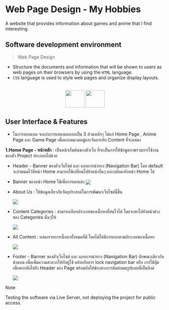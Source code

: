 # Web Page Design - My Hobbies

A website that provides information about games and anime that I find interesting.

## Software development environment

> Web Page Design
- Structure the documents and information that will be shown to users as web pages on their browsers by using the `HTML` language.
- `CSS` language is used to style web pages and organize display layouts.
  
<br>
<div align="center">
<img src="https://upload.wikimedia.org/wikipedia/commons/thumb/3/38/HTML5_Badge.svg/800px-HTML5_Badge.svg.png" width="60" height="55">
<img src="https://upload.wikimedia.org/wikipedia/commons/thumb/6/62/CSS3_logo.svg/800px-CSS3_logo.svg.png" width="60" height="55">
</div>

## User Interface & Features

* ในการออกแบบ จะแบ่งการแสดงผลออกเป็น 3 ส่วนหลักๆ ได้แก่ Home Page , Anime Page และ Game Page เพื่อแบ่งหมวดหมู่และจัดการกับ Content ที่จะแสดง

**1.Home Page - หน้าหลัก** : เป็นหน้าเริ่มต้นของตัวเว็บ ที่จะเป็นการให้ข้อมูลภาพรวมการใช้งานของตัว Project ประกอบไปด้วย
  * Header - Banner ของตัวเว็บไซต์ และ แถบการนำทาง (Navigation Bar) โดย default จะกำหนดไว้ที่หน้า Home สามารถใช้เปลี่ยนไปยังหน้าอื่นๆ และกลับมายังหน้า Home ได้
  * Banner ของหน้า Home ใช้เพื่อการตกแต่ง
    <img src="./IMG/home-1-page" align="center">
    
  * About Us : ให้ข้อมูลเกี่ยวกับวัตถุประสงค์ในการพัฒนาเว็บไซต์นี้ขึ้น

    <img src="./IMG/home-2-page" align="center">
    
  * Content Categories : สามารถเลือกประเภทของเนื้อหาที่สนใจได้ โดยจะพาไปยังหน้าต่างของ Categories นั้นๆให้

    <img src="./IMG/home-3-categories" align="center">
    
  * All Content : แสดงรายการเนื้อหาทั้งหมดที่มี โดยไม่ได้มีการแยกตามประเภทของเนื้อหา

    <img src="./IMG/home-4-content" align="center">
    
  * Footer - Banner ของตัวเว็บไซต์ และ แถบการนำทาง (Navigation Bar) ลักษณะเดียวกับด้านบน เพื่อเพิ่มความสะดวกให้กับผู้ใช้ คล้ายกับการ lock navigation bar หรือ การใช้ปุ่มเพื่อพากลับไปยัง Header ของ Page พร้อมกับให้ช่องทางการติดต่อมนรูปแบบที่เป็นลิงค์

    <img src="./IMG/home-5-foot" align="center">




> [!NOTE]
> Testing the software via Live Server, not deploying the project for public access.
